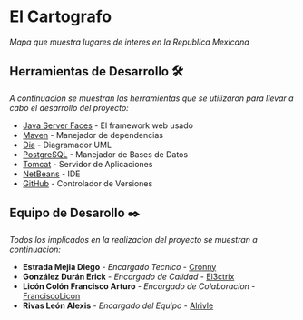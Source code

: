 # El Cartografo

_Mapa que muestra lugares de interes en la Republica Mexicana_


## Herramientas de Desarrollo 🛠️

_A continuacion se muestran las herramientas que se utilizaron para llevar a cabo el desarrollo del proyecto:_

* [Java Server Faces](https://www.oracle.com/technetwork/java/javaee/javaserverfaces-139869.html) - El framework web usado
* [Maven](https://maven.apache.org/) - Manejador de dependencias
* [Dia](http://dia-installer.de/index.html.es) - Diagramador UML
* [PostgreSQL](https://www.postgresql.org/) - Manejador de Bases de Datos
* [Tomcat](http://tomcat.apache.org/) - Servidor de Aplicaciones
* [NetBeans](https://netbeans.org/) - IDE
* [GitHub](https://github.com/) - Controlador de Versiones

## Equipo de Desarollo ✒️

_Todos los implicados en la realizacion del proyecto se muestran a continuacion:_

* **Estrada Mejia Diego** - *Encargado Tecnico* - [Cronny](https://github.com/Cronny)
* **González Durán Erick** - *Encargado de Calidad* - [El3ctrix](https://github.com/El3ctrix)
* **Licón Colón Francisco Arturo** - *Encargado de Colaboracion* - [FranciscoLicon](https://github.com/FranciscoLicon)
* **Rivas León Alexis** - *Encargado del Equipo* - [Alrivle](https://github.com/Alrivle)




